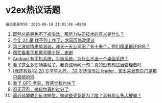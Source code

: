 # v2ex热议话题

`最后更新时间：2023-08-19 21:01:48 +0800`

1. [既然总是避免不了被淘汰，那努力钻研技术的意义是什么？](https://www.v2ex.com/t/966561)
1. [今年 24 届 找不到工作了，求简历修改建议](https://www.v2ex.com/t/966604)
1. [第三波疫情来势汹汹，昨天一天公司阳了有十来个，你们那里都还好吗？](https://www.v2ex.com/t/966630)
1. [帮忙看看手机尾号哪个好，谢谢](https://www.v2ex.com/t/966619)
1. [Android 有手机系统，平板系统，为什么不出一个桌面系统？](https://www.v2ex.com/t/966593)
1. [看了这么多职场类帖子，我真诚地问一句：真的没有想过当管理者吗](https://www.v2ex.com/t/966589)
1. [[我还有救吗] 20 岁早早入行， 30 岁还没当过 leader，润出来发现自己是那只最弱的鸡](https://www.v2ex.com/t/966655)
1. [看了 GPT 老哥，我感觉我也快了](https://www.v2ex.com/t/966590)
1. [忍无可忍，微软你真的过分了](https://www.v2ex.com/t/966608)
1. [最近频繁收到反诈短信，做这些究竟是为了啥？真有那么多人被骗？](https://www.v2ex.com/t/966615)

